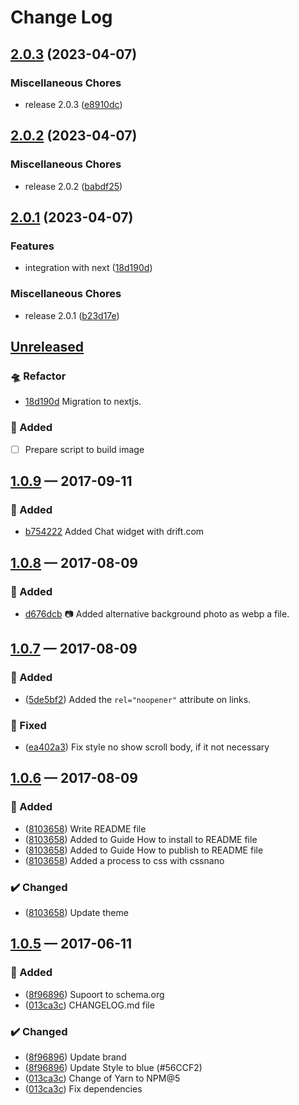 # Change Log

## [2.0.3](https://github.com/JonDotsoy/JonDotsoy-www/compare/v2.0.2...v2.0.3) (2023-04-07)


### Miscellaneous Chores

* release 2.0.3 ([e8910dc](https://github.com/JonDotsoy/JonDotsoy-www/commit/e8910dce60e6e3e6e07bcf46a2bc0db6b568a243))

## [2.0.2](https://github.com/JonDotsoy/JonDotsoy-www/compare/v2.0.1...v2.0.2) (2023-04-07)


### Miscellaneous Chores

* release 2.0.2 ([babdf25](https://github.com/JonDotsoy/JonDotsoy-www/commit/babdf25307a4b11b5ce7f1b03e76ef4404624f67))

## [2.0.1](https://github.com/JonDotsoy/JonDotsoy-www/compare/v1.0.8...v2.0.1) (2023-04-07)


### Features

* integration with next ([18d190d](https://github.com/JonDotsoy/JonDotsoy-www/commit/18d190d8ae73b9ec782991ca40598449a04039d8))


### Miscellaneous Chores

* release 2.0.1 ([b23d17e](https://github.com/JonDotsoy/JonDotsoy-www/commit/b23d17e07f791787eb8bd5d937d40d18e6a0aa7d))

## [Unreleased][]
### 🛸 Refactor
- [18d190d][] Migration to nextjs.

### 🚀 Added
- [ ] Prepare script to build image

## [1.0.9][] — 2017-09-11
### 🚀 Added
- [b754222][] Added Chat widget with drift.com


## [1.0.8][] — 2017-08-09
### 🚀 Added
- [d676dcb][] 📷 Added alternative background photo as webp a file.


## [1.0.7][] — 2017-08-09
### 🚀 Added
- ([5de5bf2][]) Added the `rel="noopener"` attribute on links.

### 🔧 Fixed
- ([ea402a3][]) Fix style no show scroll body, if it not necessary


## [1.0.6][] — 2017-08-09
### 🚀 Added
- ([8103658][]) Write README file
- ([8103658][]) Added to Guide How to install to README file
- ([8103658][]) Added to Guide How to publish to README file
- ([8103658][]) Added a process to css with cssnano

### ✔️ Changed
- ([8103658][]) Update theme


## [1.0.5][] — 2017-06-11
### 🚀 Added
- ([8f96896][]) Supoort to schema.org
- ([013ca3c][]) CHANGELOG.md file

### ✔️ Changed
- ([8f96896][]) Update brand
- ([8f96896][]) Update Style to blue (#56CCF2)
- ([013ca3c][]) Change of Yarn to NPM@5
- ([013ca3c][]) Fix dependencies

[18d190d]: https://github.com/JonDotsoy/jondosoy-www/commit/18d190d
[013ca3c]: https://github.com/JonDotsoy/jondosoy-www/commit/013ca3c
[8f96896]: https://github.com/JonDotsoy/jondosoy-www/commit/8f96896
[8103658]: https://github.com/JonDotsoy/jondosoy-www/commit/8103658
[5de5bf2]: https://github.com/JonDotsoy/jondosoy-www/commit/5de5bf2
[ea402a3]: https://github.com/JonDotsoy/jondosoy-www/commit/ea402a3
[d676dcb]: https://github.com/JonDotsoy/jondosoy-www/commit/d676dcb
[b754222]: https://github.com/JonDotsoy/jondosoy-www/commit/b754222
[1.0.5]: https://github.com/JonDotsoy/JonDotsoy-www/compare/57e2902...v1.0.5
[1.0.6]: https://github.com/JonDotsoy/JonDotsoy-www/compare/v1.0.5...v1.0.6
[1.0.7]: https://github.com/JonDotsoy/JonDotsoy-www/compare/v1.0.6...v1.0.7
[1.0.8]: https://github.com/JonDotsoy/JonDotsoy-www/compare/v1.0.6...v1.0.8
[1.0.9]: https://github.com/JonDotsoy/JonDotsoy-www/compare/v1.0.8...v1.0.9
[Unreleased]: https://github.com/JonDotsoy/JonDotsoy-www/compare/v1.0.9...HEAD
